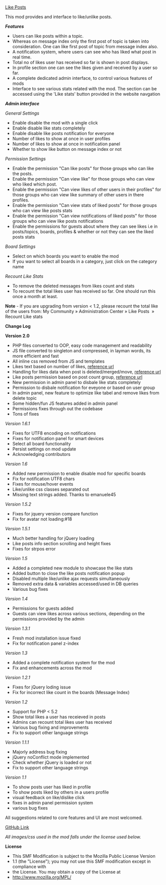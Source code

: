 [Like Posts](http://custom.simplemachines.org/mods/index.php?mod=3708)

This mod provides and interface to like/unlike posts.

***Features***
- Users can like posts within a topic.
- Whereas on message index only the first post of topic is taken into consideration. One can like first post of topic from message index also.
- A notification system, where users can see who has liked what post in real time.
- Total no of likes user has received so far is shown in post displays.
- In profile section one can see the likes given and received by a user so far.
- A complete dedicated admin interface, to control various features of mods
- Interface to see various stats related with the mod. The section can be accessed using the 'Like stats' button provided in the website navgation

***Admin interface***

*General Settings*
- Enable disable the mod with a single click
- Enable disable like stats completely
- Enable disable like posts notification for everyone
- Number of likes to show at once in user profiles
- Number of likes to show at once in notification panel
- Whether to show like button on message index or not

*Permission Settings*
- Enable the permission "Can like posts" for those groups who can like the posts.
- Enable the permission "Can view like" for those groups who can view who liked which post.
- Enable the permission "Can view likes of other users in their profiles" for those groups who can view like summary of other users in there profiles.
- Enable the permission "Can view stats of liked posts" for those groups who can view like posts stats
- Enable the permission "Can view notifications of liked posts" for those groups who can view like posts notifications
- Enable the permissions for guests about where they can see likes i.e in posts/topics, boards, profiles & whether or not they can see the liked posts stats

*Board Settings*
- Select on which boards you want to enable the mod
- If you want to select all boards in a category, just click on the category name

*Recount Like Stats*
- To remove the deleted messages from likes count and stats
- To recount the total likes user has received so far. One should run this once a month at least.


**Note** - If you are upgrading from version < 1.2, please recount the total like of the users from:
My Community » Administration Center » Like Posts  » Recount Like stats


**Change Log**

**Version 2.0**
- PHP files converted to OOP, easy code management and readability
- JS file converted to singleton and compressed, in layman words, its more efficient and fast
- All inline css removed from JS and templates
- Likes text based on number of likes, [reference url](http://www.simplemachines.org/community/index.php?topic=506743.msg3746658#msg3746658)
- Handling for likes data when post is deleted/merged/move, [reference url](http://www.simplemachines.org/community/index.php?topic=506743.msg3748949#msg3748949)
- Like posts permission based on post count group, [reference url](http://www.simplemachines.org/community/index.php?topic=506743.msg3749117#msg3749117)
- New permission in admin panel to disbale like stats completely
- Permission to disbale notification for eveyone or based on user group
- In admin panel, new feature to optimize like tabel and remove likes from delete topic
- Some hidden/fun JS features added in admin panel
- Permissions fixes through out the codebase
- Tons of fixes


*Version 1.6.1*
- Fixes for UTF8 encoding on notifications
- Fixes for notification panel for smart devices
- Select all board functionality
- Persist settings on mod update
- Acknowledging contributors


*Version 1.6*
- Added new permission to enable disable mod for specific boards
- Fix for notification UTF8 chars
- Fixes for mouse/hover events
- Like/unlike css classes separated out
- Missing text strings added. Thanks to emanuele45


*Version 1.5.2*
- Fixes for jquery version compare function
- Fix for avatar not loading:#18


*Version 1.5.1*
- Much better handling for jQuery loading
- Like posts info section scrolling and height fixes
- Fixes for strpos error


*Version 1.5*
- Added a completed new module to showcase the like stats
- Added button to close the like posts notification popup
- Disabled multiple like/unlike ajax requests simultaneously
- Removed extra data & variables accessed/used in DB queries
- Various bug fixes


*Version 1.4*
- Permissions for guests added
- Guests can view likes across various sections, depending on the permissions provided by the admin


*Version 1.3.1*
- Fresh mod installation issue fixed
- Fix for notification panel z-index


*Version 1.3*
- Added a complete notification system for the mod
- Fix and enhancements across the mod


*Version 1.2.1*
- Fixes for jQuery loding issue
- Fix for incorrect like count in the boards (Message Index)

*Version 1.2*
- Support for PHP < 5.2
- Show total likes a user has receieved in posts
- Admins can recount total likes user has received
- Various bug fixing and improvements
- Fix to support other language strings


*Version 1.1.1*
- Majorly address bug fixing
- jQuery noConflict mode implemented
- Check whether jQuery is loaded or not
- Fix to support other language strings


*Version 1.1*
- To show posts user has liked in profile
- To show posts liked by others in a users profile
- visual feedback on like/dislike click
- fixes in admin panel permission system
- various bug fixes


All suggestions related to core features and UI are most welcomed.

[GitHub Link](https://github.com/Joker-SMF/SMF-Likes)

*All images/css used in the mod falls under the license used below.*


**License**
 * This SMF Modification is subject to the Mozilla Public License Version
 * 1.1 (the "License"); you may not use this SMF modification except in compliance with
 * the License. You may obtain a copy of the License at
 * http://www.mozilla.org/MPL/

